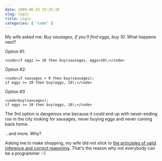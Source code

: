 ```yaml
---
date: 2009-06-25 15:35:19
slug: logic
title: Logic
categories: [ "code" ]
---
```


My wife asked me: _Buy sausages, if you'll find eggs, buy 10_. What happens next?





Option #1:



    
    <code>if eggs >= 10 then buy(sausages, eggs=10);</code>





Option #2:



    
    <code>if sausages > 0 then buy(sausages);
    if eggs >= 10 then buy(eggs, 10);</code>





Option #3



    
    <code>buy(sausages);
    if eggs >= 10 then buy(eggs, 10);</code>





The 3rd option is dangerous one because it could end up with never-ending run in the city looking for sausages, never buying eggs and never coming back home.





...and more. Why?





Asking me to make shopping, my wife did not stick to [the principles of valid inference and correct reasoning](http://en.wikipedia.org/wiki/Logic). That's the reason why not everybody can be a programmer :-)
